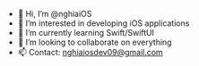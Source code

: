 - 👋 Hi, I’m @nghiaiOS
- 👀 I’m interested in developing iOS applications
- 🌱 I’m currently learning Swift/SwiftUI
- 💞️ I’m looking to collaborate on everything
- 📫 Contact: nghiaiosdev09@gmail.com

<!---
nghiaiOS/nghiaiOS is a ✨ special ✨ repository because its `README.md` (this file) appears on your GitHub profile.
You can click the Preview link to take a look at your changes.
--->
